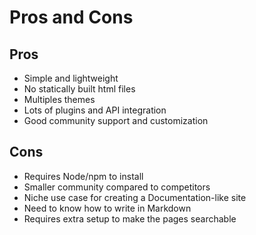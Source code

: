 # Pros and Cons
## Pros
* Simple and lightweight
* No statically built html files
* Multiples themes
* Lots of plugins and API integration
* Good community support and customization

## Cons
* Requires Node/npm to install
* Smaller community compared to competitors
* Niche use case for creating a Documentation-like site
* Need to know how to write in Markdown
* Requires extra setup to make the pages searchable